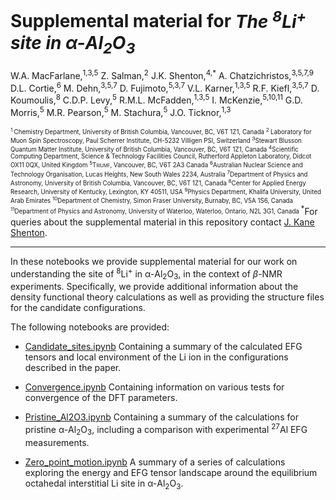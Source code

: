 # Supplemental material for _The  <sup>8</sup>Li<sup>+</sup> site in α-Al<sub>2</sub>O<sub>3</sub>_


W.A. MacFarlane,<sup>1,3,5</sup> Z. Salman,<sup>2</sup> J.K. Shenton,<sup>4,*</sup> A. Chatzichristos,<sup>3,5,7,9</sup> D.L. Cortie,<sup>6</sup> M. Dehn,<sup>3,5,7</sup> D. Fujimoto,<sup>5,3,7</sup> V.L. Karner,<sup>1,3,5</sup> R.F. Kiefl,<sup>3,5,7</sup> D. Koumoulis,<sup>8</sup> C.D.P. Levy,<sup>5</sup> R.M.L. McFadden,<sup>1,3,5</sup> I. McKenzie,<sup>5,10,11</sup> G.D. Morris,<sup>5</sup> M.R. Pearson,<sup>5</sup> M. Stachura,<sup>5</sup> J.O. Ticknor,<sup>1,3</sup> 

<sup><sub>
<sup>1 </sup>Chemistry Department, University of British Columbia, Vancouver, BC, V6T 1Z1, Canada
<sup>2 </sup>Laboratory for Muon Spin Spectroscopy, Paul Scherrer Institute, CH-5232 Villigen PSI, Switzerland
<sup>3</sup>Stewart Blusson Quantum Matter Institute, University of British Columbia, Vancouver, BC, V6T 1Z1, Canada
<sup>4</sup>Scientific Computing Department, Science & Technology Facilities Council, Rutherford Appleton Laboratory, Didcot OX11 0QX, United Kingdom
<sup>5</sup><span style="font-variant:small-caps;">Triumf</span>, Vancouver, BC, V6T 2A3 Canada
<sup>6</sup>Australian Nuclear Science and Technology Organisation, Lucas Heights, New South Wales 2234, Australia
<sup>7</sup>Department of Physics and Astronomy, University of British Columbia, Vancouver, BC, V6T 1Z1, Canada
<sup>8</sup>Center for Applied Energy Research, University of Kentucky, Lexington, KY 40511, USA
<sup>9</sup>Physics Department, Khalifa University, United Arab Emirates
<sup>10</sup>Department of Chemistry, Simon Fraser University, Burnaby, BC, V5A 1S6, Canada
<sup>11</sup>Department of Physics and Astronomy, University of Waterloo, Waterloo, Ontario, N2L 3G1, Canada
</sup></sub>
<sup>*</sup>For queries about the supplemental material in this repository contact [J. Kane Shenton](mailto:kane.shenton@stfc.ac.uk).

---

In these notebooks we provide supplemental material for our work on understanding the site of <sup>8</sup>Li<sup>+</sup> in α-Al<sub>2</sub>O<sub>3</sub>, in the context of $\beta$-NMR experiments. Specifically, we provide additional information about the density functional theory calculations as well as providing the structure files for the candidate configurations. 

The following notebooks are provided:


* [Candidate_sites.ipynb](https://github.com/Shenton-supplemental/Li_in_Al2O3/blob/main/Candidate_sites.ipynb)
    Containing a summary of the calculated EFG tensors and local environment of the Li ion in the configurations described in the paper.

* [Convergence.ipynb](https://github.com/Shenton-supplemental/Li_in_Al2O3/blob/main/Convergence.ipynb)
    Containing information on various tests for convergence of the DFT parameters. 

* [Pristine_Al2O3.ipynb](https://github.com/Shenton-supplemental/Li_in_Al2O3/blob/main/Pristine_Al2O3.ipynb)
    Containing a summary of the calculations for pristine α-Al<sub>2</sub>O<sub>3</sub>, including a comparison with experimental <sup>27</sup>Al EFG measurements. 

* [Zero_point_motion.ipynb](https://github.com/Shenton-supplemental/Li_in_Al2O3/blob/main/Zero_point_motion.ipynb)
    A summary of a series of calculations exploring the energy and EFG tensor landscape around the equilibrium octahedal interstitial Li site in α-Al<sub>2</sub>O<sub>3</sub>. 
  

  

